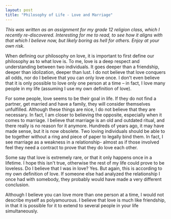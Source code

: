 ```yaml
---
layout: post
title: "Philosophy of Life - Love and Marriage"
---
```


*This was written as an assignment for my grade 12 religion class, which I recently re-discovered. Interesting for me to read, to see how it aligns with that which I believe now, but likely boring as hell for others. Enjoy at your own risk.*

When defining our philosophy on love, it is important to first define our philosophy as to what love is. To me, love is a deep respect and understanding between two individuals. It goes deeper than a friendship, deeper than idolization, deeper than lust. I do not believe that love conquers all odds, nor do I believe that you can only love once. I don't even believe that it is only possible to love only one person at a time – in fact, I love many people in my life (assuming I use my own definition of love).

For some people, love seems to be their goal in life. If they do not find a partner, get married and have a family, they will consider themselves unfulfilled. Although these things are nice, I do not believe that they are necessary. In fact, I am closer to believing the opposite, especially when it comes to marriage. I believe that marriage is an old and outdated ritual, and there really is no reason for it anymore. Hundreds of years ago, it may have made sense, but it is now obsolete. Two loving individuals should be able to be together without a ring and piece of paper to legally bind them. In fact, I see marriage as a weakness in a relationship- almost as if those involved feel they need a contract to prove that they do love each other.

Some say that love is extremely rare, or that it only happens once in a lifetime. I hope this isn't true, otherwise the rest of my life could prove to be loveless. Do I believe that I was in love? Yes. But again, this is according to my own definition of love. If someone else had analyzed the relationship I once had with somebody, they probably would have made a very different conclusion.

Although I believe you can love more than one person at a time, I would not describe myself as polyamourous. I believe that love is much like friendship, in that it is possible for it to extend to several people in your life simultaneously.
